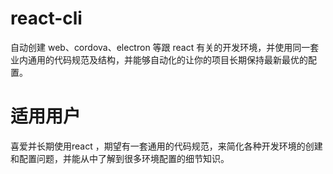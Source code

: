 # react-cli

自动创建 web、cordova、electron 等跟 react 有关的开发环境，并使用同一套业内通用的代码规范及结构，并能够自动化的让你的项目长期保持最新最优的配置。

# 适用用户

喜爱并长期使用react ，期望有一套通用的代码规范，来简化各种开发环境的创建和配置问题，并能从中了解到很多环境配置的细节知识。
